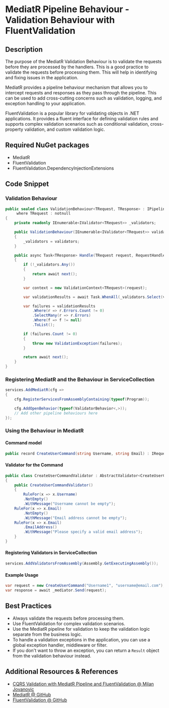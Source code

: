 # MediatR Pipeline Behaviour - Validation Behaviour with FluentValidation

## Description

The purpose of the MediatR Validation Behaviour is to validate the requests before they are processed by the handlers. This is a good practice to validate the requests before processing them. This will help in identifying and fixing issues in the application.

MediatR provides a pipeline behaviour mechanism that allows you to intercept requests and responses as they pass through the pipeline. This can be used to add cross-cutting concerns such as validation, logging, and exception handling to your application.

FluentValidation is a popular library for validating objects in .NET applications. It provides a fluent interface for defining validation rules and supports complex validation scenarios such as conditional validation, cross-property validation, and custom validation logic.

## Required NuGet packages

- MediatR
- FluentValidation
- FluentValidation.DependencyInjectionExtensions

## Code Snippet

### Validation Behaviour

```csharp
public sealed class ValidationBehaviour<TRequest, TResponse> : IPipelineBehavior<TRequest, TResponse>
     where TRequest : notnull
{
    private readonly IEnumerable<IValidator<TRequest>> _validators;

    public ValidationBehaviour(IEnumerable<IValidator<TRequest>> validators)
    {
        _validators = validators;
    }

    public async Task<TResponse> Handle(TRequest request, RequestHandlerDelegate<TResponse> next, CancellationToken cancellationToken)
    {
        if (!_validators.Any())
        {
            return await next();
        }

        var context = new ValidationContext<TRequest>(request);

        var validationResults = await Task.WhenAll(_validators.Select(v => v.ValidateAsync(context, cancellationToken)));

        var failures = validationResults
            .Where(r => r.Errors.Count != 0)
            .SelectMany(r => r.Errors)
            .Where(f => f != null)
            .ToList();

        if (failures.Count != 0)
        {
            throw new ValidationException(failures);
        }

        return await next();
    }
}
```

### Registering MediatR and the Behaviour in ServiceCollection

```csharp
services.AddMediatR(cfg =>
{
    cfg.RegisterServicesFromAssemblyContaining(typeof(Program));

    cfg.AddOpenBehavior(typeof(ValidatorBehavior<,>));
    // Add other pipeline behaviours here
});

```

### Using the Behaviour in MediatR

#### Command model

```csharp
public record CreateUserCommand(string Username, string Email) : IRequest<User>;
```

#### Validator for the Command

```csharp
public class CreateUserCommandValidator : AbstractValidator<CreateUserCommand>
{
    public CreateUserCommandValidator()
    {
        RuleFor(x => x.Username)
        .NotEmpty()
        .WithMessage("Username cannot be empty");
    RuleFor(x => x.Email)
        .NotEmpty()
        .WithMessage("Email address cannot be empty");
    RuleFor(x => x.Email)
        .EmailAddress()
        .WithMessage("Please specify a valid email address");
    }
}
```

#### Registering Validators in ServiceCollection

```csharp
services.AddValidatorsFromAssembly(Assembly.GetExecutingAssembly());
```

#### Example Usage

```csharp
var request = new CreateUserCommand("Username1", "username@email.com");
var response = await _mediator.Send(request);
```

## Best Practices

- Always validate the requests before processing them.
- Use FluentValidation for complex validation scenarios.
- Use the MediatR pipeline for validation to keep the validation logic separate from the business logic.
- To handle a validation exceptions in the application, you can use a global exception handler, middleware or filter.
- If you don't want to throw an exception, you can return a `Result` object from the validation behaviour instead.

## Additional Resources & References

- [CQRS Validation with MediatR Pipeline and FluentValidation @ Milan Jovanovic](https://www.milanjovanovic.tech/blog/cqrs-validation-with-mediatr-pipeline-and-fluentvalidation)
- [MediatR @ GitHub](https://github.com/jbogard/MediatR)
- [FluentValidation @ GitHub](https://github.com/FluentValidation/FluentValidation)
